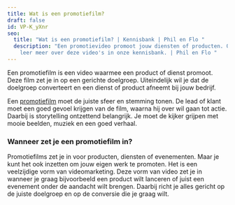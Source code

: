 ```yaml
---
title: Wat is een promotiefilm?
draft: false
id: VP-K_yXnr
seo:
  title: "Wat is een promotiefilm? | Kennisbank | Phil en Flo "
  description: "Een promotievideo promoot jouw diensten of producten. Ontdek en
    leer meer over deze video's in onze kennisbank. | Phil en Flo "
---
```

Een promotiefilm is een video waarmee een product of dienst promoot. Deze film zet je in op een gerichte doelgroep. Uiteindelijk wil je dat de doelgroep converteert en een dienst of product afneemt bij jouw bedrijf. 

Een [promotiefilm](https://www.philenflo.nl/promotiefilm-laten-maken/) moet de juiste sfeer en stemming tonen. De lead of klant moet een goed gevoel krijgen van de film, waarna hij over wil gaan tot actie. Daarbij is storytelling ontzettend belangrijk. Je moet de kijker grijpen met mooie beelden, muziek en een goed verhaal. 

### Wanneer zet je een promotiefilm in? 

Promotiefilms zet je in voor producten, diensten of evenementen. Maar je kunt het ook inzetten om jouw eigen werk te promoten. Het is een veelzijdige vorm van videomarketing. Deze vorm van video zet je in wanneer je graag bijvoorbeeld een product wilt lanceren of juist een evenement onder de aandacht wilt brengen. Daarbij richt je alles gericht op de juiste doelgroep en op de conversie die je graag wilt.